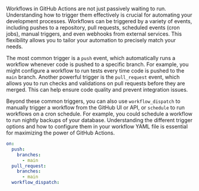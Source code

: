 Workflows in GitHub Actions are not just passively waiting to run. Understanding how to trigger them effectively is crucial for automating your development processes. Workflows can be triggered by a variety of events, including pushes to a repository, pull requests, scheduled events (cron jobs), manual triggers, and even webhooks from external services. This flexibility allows you to tailor your automation to precisely match your needs.

The most common trigger is a `push` event, which automatically runs a workflow whenever code is pushed to a specific branch. For example, you might configure a workflow to run tests every time code is pushed to the `main` branch. Another powerful trigger is the `pull_request` event, which allows you to run checks and validations on pull requests before they are merged. This can help ensure code quality and prevent integration issues.

Beyond these common triggers, you can also use `workflow_dispatch` to manually trigger a workflow from the GitHub UI or API, or `schedule` to run workflows on a cron schedule. For example, you could schedule a workflow to run nightly backups of your database. Understanding the different trigger options and how to configure them in your workflow YAML file is essential for maximizing the power of GitHub Actions.

```yaml
on:
  push:
    branches:
      - main
  pull_request:
    branches:
      - main
  workflow_dispatch:
```